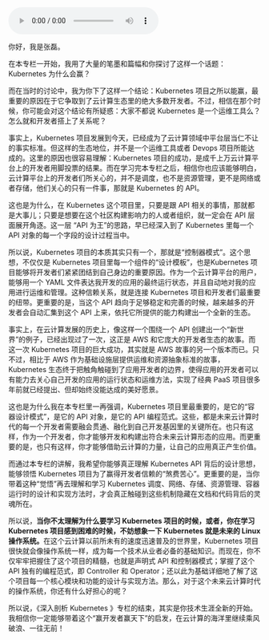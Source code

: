 <audio title="结束语 _ Kubernetes：赢开发者赢天下" src="https://static001.geekbang.org/resource/audio/33/ef/335c67ede29d9d7306e581cfff81e2ef.mp3" controls="controls"></audio> 
<p>你好，我是张磊。</p><p>在本专栏一开始，我用了大量的笔墨和篇幅和你探讨了这样一个话题：Kubernetes 为什么会赢？</p><p>而在当时的讨论中，我为你下了这样一个结论：Kubernetes 项目之所以能赢，最重要的原因在于它争取到了云计算生态里的绝大多数开发者。不过，相信在那个时候，你可能会对这个结论有所疑惑：大家不都说 Kubernetes 是一个运维工具么？怎么就和开发者搭上了关系呢？</p><p>事实上，Kubernetes 项目发展到今天，已经成为了云计算领域中平台层当仁不让的事实标准。但这样的生态地位，并不是一个运维工具或者 Devops 项目所能达成的。这里的原因也很容易理解：Kubernetes 项目的成功，是成千上万云计算平台上的开发者用脚投票的结果。而在学习完本专栏之后，相信你也应该能够明白，云计算平台上的开发者们所关心的，并不是调度，也不是资源管理，更不是网络或者存储，他们关心的只有一件事，那就是 Kubernetes 的 API。</p><p>这也是为什么，在 Kubernetes 这个项目里，只要是跟 API 相关的事情，那就都是大事儿；只要是想要在这个社区构建影响力的人或者组织，就一定会在 API 层面展开角逐。这一层 “API 为王”的思路，早已经深入到了 Kubernetes 里每一个 API 对象的每一个字段的设计过程当中。</p><!-- [[[read_end]]] --><p>所以说，Kubernetes 项目的本质其实只有一个，那就是“控制器模式”。这个思想，不仅仅是 Kubernetes 项目里每一个组件的“设计模板”，也是Kubernetes 项目能够将开发者们紧紧团结到自己身边的重要原因。作为一个云计算平台的用户，能够用一个 YAML 文件表达我开发的应用的最终运行状态，并且自动地对我的应用进行运维和管理。这种信赖关系，就是连接 Kubernetes 项目和开发者们最重要的纽带。更重要的是，当这个 API 趋向于足够稳定和完善的时候，越来越多的开发者会自动汇集到这个 API 上来，依托它所提供的能力构建出一个全新的生态。</p><p>事实上，在云计算发展的历史上，像这样一个围绕一个 API 创建出一个“新世界”的例子，已经出现过了一次，这正是 AWS 和它庞大的开发者生态的故事。而这一次 Kubernetes 项目的巨大成功，其实就是 AWS 故事的另一个版本而已。只不过，相比于 AWS 作为基础设施层提供运维和资源抽象标准的故事，Kubernetes 生态终于把触角触碰到了应用开发者的边界，使得应用的开发者可以有能力去关心自己开发的应用的运行状态和运维方法，实现了经典 PaaS 项目很多年前就已经提出、但却始终没能达成的美好愿景。</p><p>这也是为什么我在本专栏里一再强调，Kubernetes 项目里最重要的，是它的“容器设计模式”，是它的 API 对象，是它的 API 编程范式。这些，都是未来云计算时代的每一个开发者需要融会贯通、融化到自己开发基因里的关键所在。也只有这样，作为一个开发者，你才能够开发和构建出符合未来云计算形态的应用。而更重要的是，也只有这样，你才能够借助云计算的力量，让自己的应用真正产生价值。</p><p>而通过本专栏的讲解，我希望你能够真正理解 Kubernetes API 背后的设计思想，能够领悟 Kubernetes 项目为了赢得开发者信赖的“煞费苦心”。更重要的是，当你带着这种“觉悟”再去理解和学习 Kubernetes 调度、网络、存储、资源管理、容器运行时的设计和实现方法时，才会真正触碰到这些机制隐藏在文档和代码背后的灵魂所在。</p><p>所以说，<strong>当你不太理解为什么要学习 Kubernetes 项目的时候，或者，你在学习 Kubernetes 项目感到困难的时候，不妨想象一下 Kubernetes 就是未来的 Linux 操作系统。</strong>在这个云计算以前所未有的速度迅速普及的世界里，Kubernetes 项目很快就会像操作系统一样，成为每一个技术从业者必备的基础知识。而现在，你不仅牢牢把握住了这个项目的精髓，也就是声明式 API 和控制器模式；掌握了这个 API 独有的编程范式，即 Controller 和 Operator；还以此为基础详细地了解了这个项目每一个核心模块和功能的设计与实现方法。那么，对于这个未来云计算时代的操作系统，你还有什么好担心的呢？</p><p>所以说，《深入剖析 Kubernetes 》专栏的结束，其实是你技术生涯全新的开始。我相信你一定能够带着这个“赢开发者赢天下”的启发，在云计算的海洋里继续乘风破浪、一往无前！</p><p><img src="https://static001.geekbang.org/resource/image/96/25/96ef8576a26f5e6266c422c0d6519725.jpg" alt=""></p>